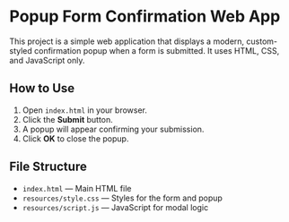 # Popup Form Confirmation Web App

This project is a simple web application that displays a modern, custom-styled confirmation popup when a form is submitted. It uses HTML, CSS, and JavaScript only.

## How to Use
1. Open `index.html` in your browser.
2. Click the **Submit** button.
3. A popup will appear confirming your submission.
4. Click **OK** to close the popup.

## File Structure
- `index.html` — Main HTML file
- `resources/style.css` — Styles for the form and popup
- `resources/script.js` — JavaScript for modal logic
